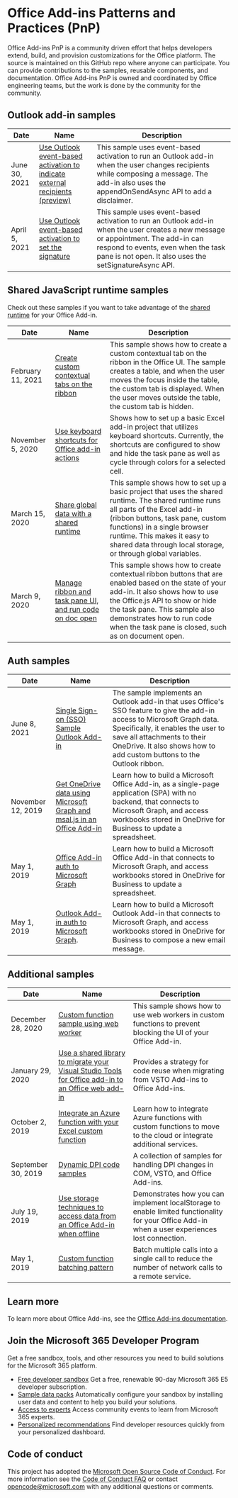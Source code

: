 # Office Add-ins Patterns and Practices (PnP)

Office Add-ins PnP is a community driven effort that helps developers extend, build, and provision customizations for the Office platform. The source is maintained on this GitHub repo where anyone can participate. You can provide contributions to the samples, reusable components, and documentation. Office Add-ins PnP is owned and coordinated by Office engineering teams, but the work is done by the community for the community.

## Outlook add-in samples

| Date               | Name           | Description  |
| ------------------ | -------------- | ------------ |
| June 30, 2021 | [Use Outlook event-based activation to indicate external recipients (preview)](https://github.com/OfficeDev/PnP-OfficeAddins/tree/main/Samples/outlook-tag-external) | This sample uses event-based activation to run an Outlook add-in when the user changes recipients while composing a message. The add-in also uses the appendOnSendAsync API to add a disclaimer.|
| April 5, 2021 | [Use Outlook event-based activation to set the signature](https://github.com/OfficeDev/PnP-OfficeAddins/tree/main/Samples/outlook-set-signature) | This sample uses event-based activation to run an Outlook add-in when the user creates a new message or appointment. The add-in can respond to events, even when the task pane is not open. It also uses the setSignatureAsync API.|

## Shared JavaScript runtime samples

Check out these samples if you want to take advantage of the [shared runtime](https://docs.microsoft.com/office/dev/add-ins/develop/configure-your-add-in-to-use-a-shared-runtime) for your Office Add-in.

| Date               | Name           | Description  |
| ------------------ | -------------- | ------------ |
| February 11, 2021 | [Create custom contextual tabs on the ribbon](https://github.com/OfficeDev/PnP-OfficeAddins/tree/main/Samples/office-contextual-tabs) | This sample shows how to create a custom contextual tab on the ribbon in the Office UI. The sample creates a table, and when the user moves the focus inside the table, the custom tab is displayed. When the user moves outside the table, the custom tab is hidden. |
| November 5, 2020   | [Use keyboard shortcuts for Office add-in actions](https://github.com/OfficeDev/PnP-OfficeAddins/tree/main/Samples/excel-keyboard-shortcuts) | Shows how to set up a basic Excel add-in project that utilizes keyboard shortcuts. Currently, the shortcuts are configured to show and hide the task pane as well as cycle through colors for a selected cell. |
| March 15, 2020   | [Share global data with a shared runtime](https://github.com/OfficeDev/PnP-OfficeAddins/tree/main/Samples/excel-shared-runtime-global-state) | This sample shows how to set up a basic project that uses the shared runtime. The shared runtime runs all parts of the Excel add-in (ribbon buttons, task pane, custom functions) in a single browser runtime. This makes it easy to shared data through local storage, or through global variables. |
| March 9, 2020         | [Manage ribbon and task pane UI, and run code on doc open](https://github.com/OfficeDev/PnP-OfficeAddins/tree/main/Samples/excel-shared-runtime-scenario) | This sample shows how to create contextual ribbon buttons that are enabled based on the state of your add-in. It also shows how to use the Office.js API to show or hide the task pane. This sample also demonstrates how to run code when the task pane is closed, such as on document open. |

## Auth samples

| Date               | Name           | Description  |
| ------------------ | -------------- | ------------ |
| June 8, 2021       | [Single Sign-on (SSO) Sample Outlook Add-in](https://github.com/OfficeDev/PnP-OfficeAddins/tree/main/Samples/auth/Outlook-Add-in-SSO) | The sample implements an Outlook add-in that uses Office's SSO feature to give the add-in access to Microsoft Graph data. Specifically, it enables the user to save all attachments to their OneDrive. It also shows how to add custom buttons to the Outlook ribbon. |
| November 12, 2019  | [Get OneDrive data using Microsoft Graph and msal.js in an Office Add-in](https://github.com/OfficeDev/PnP-OfficeAddins/tree/main/Samples/auth/Office-Add-in-Microsoft-Graph-React) | Learn how to build a Microsoft Office Add-in, as a single-page application (SPA) with no backend, that connects to Microsoft Graph, and access workbooks stored in OneDrive for Business to update a spreadsheet.  |
| May 1, 2019        | [Office Add-in auth to Microsoft Graph](https://github.com/OfficeDev/PnP-OfficeAddins/tree/main/Samples/auth/Office-Add-in-Microsoft-Graph-ASPNET) | Learn how to build a Microsoft Office Add-in that connects to Microsoft Graph, and access workbooks stored in OneDrive for Business to update a spreadsheet. |
| May 1, 2019 | [Outlook Add-in auth to Microsoft Graph](https://github.com/OfficeDev/PnP-OfficeAddins/tree/main/Samples/auth/Outlook-Add-in-Microsoft-Graph-ASPNET).  | Learn how to build a Microsoft Outlook Add-in that connects to Microsoft Graph, and access workbooks stored in OneDrive for Business to compose a new email message. |

## Additional samples

| Date               | Name           | Description  |
| ------------------ | -------------- | ------------ |
| December 28, 2020 | [Custom function sample using web worker](https://github.com/OfficeDev/PnP-OfficeAddins/tree/main/Excel-custom-functions/web-worker) | This sample shows how to use web workers in custom functions to prevent blocking the UI of your Office Add-in. |
| January 29, 2020   | [Use a shared library to migrate your Visual Studio Tools for Office add-in to an Office web add-in](https://github.com/OfficeDev/PnP-OfficeAddins/tree/main/Samples/VSTO-shared-code-migration) | Provides a strategy for code reuse when migrating from VSTO Add-ins to Office Add-ins. |
| October 2, 2019    | [Integrate an Azure function with your Excel custom function](https://github.com/OfficeDev/PnP-OfficeAddins/tree/main/Excel-custom-functions/AzureFunction) | Learn how to integrate Azure functions with custom functions to move to the cloud or integrate additional services. |
| September 30, 2019 | [Dynamic DPI code samples](https://github.com/OfficeDev/PnP-OfficeAddins/tree/main/Samples/dynamic-dpi) | A collection of samples for handling DPI changes in COM, VSTO, and Office Add-ins. |
| July 19, 2019      | [Use storage techniques to access data from an Office Add-in when offline](https://github.com/OfficeDev/PnP-OfficeAddins/tree/main/Samples/Excel.OfflineStorageAddin) | Demonstrates how you can implement localStorage to enable limited functionality for your Office Add-in when a user experiences lost connection. |
| May 1, 2019 | [Custom function batching pattern](https://github.com/OfficeDev/PnP-OfficeAddins/tree/main/Excel-custom-functions/Batching)| Batch multiple calls into a single call to reduce the number of network calls to a remote service.|

## Learn more

To learn more about Office Add-ins, see the [Office Add-ins documentation](https://aka.ms/office-add-ins-docs).

## Join the Microsoft 365 Developer Program

Get a free sandbox, tools, and other resources you need to build solutions for the Microsoft 365 platform.

- [Free developer sandbox](https://developer.microsoft.com/microsoft-365/dev-program#Subscription) Get a free, renewable 90-day Microsoft 365 E5 developer subscription.
- [Sample data packs](https://developer.microsoft.com/microsoft-365/dev-program#Sample) Automatically configure your sandbox by installing user data and content to help you build your solutions.
- [Access to experts](https://developer.microsoft.com/microsoft-365/dev-program#Experts) Access community events to learn from Microsoft 365 experts.
- [Personalized recommendations](https://developer.microsoft.com/microsoft-365/dev-program#Recommendations) Find developer resources quickly from your personalized dashboard.

## Code of conduct

This project has adopted the [Microsoft Open Source Code of Conduct](https://opensource.microsoft.com/codeofconduct/). For more information see the [Code of Conduct FAQ](https://opensource.microsoft.com/codeofconduct/faq/) or contact [opencode@microsoft.com](mailto:opencode@microsoft.com) with any additional questions or comments.
